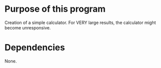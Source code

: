 # Purpose of this program
Creation of a simple calculator. For VERY large results, the calculator might become unresponsive.

# Dependencies
None.
